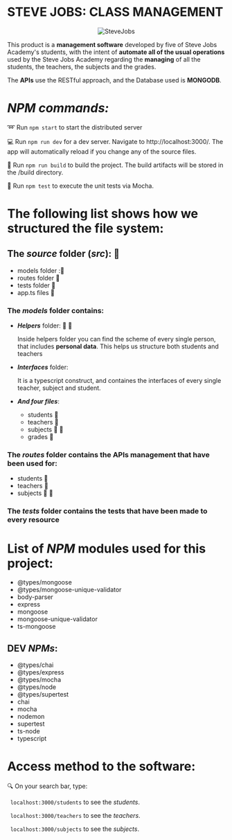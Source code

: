    #  STEVE JOBS: CLASS MANAGEMENT

<p align=center>
  <img src=https://i.imgur.com/nUnIWCS.jpg alt=SteveJobs Academy>
</p>

This product is a **management software** developed by five of Steve Jobs Academy's students, with the intent of **automate all of the usual operations** used by the Steve Jobs Academy regarding the **managing** of all the students, the teachers, the subjects and the grades.


The **APIs** use the RESTful approach, and the Database used is **MONGODB**.

  # _NPM commands:_
    
   :loop: Run `npm start` to start the distributed server 
   
   :computer: Run `npm run dev` for a dev server. Navigate to http://localhost:3000/. The app will automatically reload if you change any of the source files. 
   
   :hammer: Run `npm run build` to build the project. The build artifacts will be stored in the /build directory. 
   
   :mag_right: Run `npm test` to execute the unit tests via Mocha. 
   

 # The following list shows how we structured the file system:

 ## The _**source**_ folder (_**src**_): :notebook_with_decorative_cover:
  * models folder ::file_folder:
  * routes folder :file_folder:
  * tests folder :file_folder:
  * app.ts files :page_with_curl:
  
 
  
  
### The _***models***_ folder contains:
  * _**Helpers**_ folder: :man: :woman:
  
    Inside helpers folder you can find the scheme of every single person, that includes **personal data**.
    This helps us structure both students and teachers 
  * _**Interfaces**_ folder:
  
    It is a typescript construct, and containes the interfaces of every single teacher, subject and student.
  * _**And four files**_:
    * students :bow:
    * teachers :man:
    * subjects :blue_book: :orange_book:
    * grades :100:
    
 
    
### The _***routes***_ folder contains the APIs management that have been used for:
   * students :bow:
   * teachers :man:
   * subjects :blue_book: :orange_book:
   
   
   
### The _***tests***_ folder contains the tests that have been made to every resource

# List of _NPM_ modules used for this project:
   * @types/mongoose 
   * @types/mongoose-unique-validator
   * body-parser
   * express
   * mongoose
   * mongoose-unique-validator
   * ts-mongoose
   
## DEV _NPMs_:
  * @types/chai
  * @types/express
  * @types/mocha
  * @types/node
  * @types/supertest
  * chai
  * mocha
  * nodemon
  * supertest
  * ts-node
  * typescript


# Access method to the software:

:mag: On your search bar, type:

` localhost:3000/students` to see the *students*.

` localhost:3000/teachers` to see the *teachers*.

` localhost:3000/subjects` to see the *subjects*.
